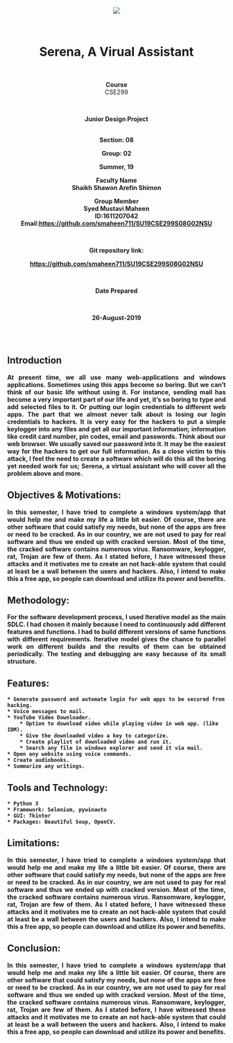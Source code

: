 <p align='center'><img src='https://elmsprodcdnendpoint.azureedge.net/attachments/15/2bfe67c5-2678-e011-969d-0030487d8897/46f5b6ce-3ea8-47ed-8444-80b87ed980cd.png'/></p>
<br/>
<h1 align='center'><b>Serena, A Virual Assistant</b></h1>
<br/>
<p align="center">
    <p align='center'><b>Course</b></br> CSE299</p>
    <br/>
    <p align='center'><b>Junior Design Project </br> 
    <br/>
    <p align='center'><b>Section: </b>08</p>
    <p align='center'><b>Group: </b>02</p>
    <p align='center'><b>Summer, 19</b></p>
    <p align='center'><b>Faculty Name </b><br/>Shaikh Shawon Arefin Shimon</p>
    <p align='center'><b>Group Member </b><br/>Syed Mustavi Maheen<br/>ID:1611207042<br/>Email:<a  href='https://github.com/smaheen711/SU19CSE299S08G02NSU'>https://github.com/smaheen711/SU19CSE299S08G02NSU</a></p>
</p>
<br/>
<p align='center'><b>Git repository link: </b></p>

<p align='center'><a  href='https://github.com/smaheen711/SU19CSE299S08G02NSU'>https://github.com/smaheen711/SU19CSE299S08G02NSU</a></p>

<br/>
<p align='center'><b>Date Prepared</b></p><br/>
<p align='center'>26-August-2019</p>
<br/>
<br/>


<h2>Introduction</h2>
        <p align='justify'>At present time, we all use many web-applications and windows applications. Sometimes using this apps become so boring. But we can’t think of our basic life without using it. For instance, sending mail has become a very important part of our life and yet, it’s so boring to type and add selected files to it. Or putting our login credentials to different web apps. The part that we almost never talk about is losing our login credentials to hackers. It is very easy for the hackers to put a simple keylogger into any files and get all our important information; information like credit card number, pin codes, email and passwords. Think about our web browser. We usually saved our password into it. It may be the easiest way for the hackers to get our full information. As a close victim to this attack, I feel the need to create a software which will do this all the boring yet needed work for us; Serena, a virtual assistant who will cover all the problem above and more.</p>


<h2>Objectives & Motivations:</h2>

<p align='justify'>
In this semester, I have tried to complete a windows system/app that would help me and make my life a little bit easier. Of course, there are other software that could satisfy my needs, but none of the apps are free or need to be cracked. As in our country, we are not used to pay for real software and thus we ended up with cracked version. Most of the time, the cracked software contains numerous virus. Ransomware, keylogger, rat, Trojan are few of them. As I stated before, I have witnessed these attacks and it motivates me to create an not hack-able system that could at least be a wall between the users and hackers. Also, I intend to make this a free app, so people can download and utilize its power and benefits. 
    
<h2>Methodology:</h2>

<p align='justify'>
For the software development process, I used Iterative model as the main SDLC. I had chosen it mainly because I need to continuously add different features and functions. I had to build different versions of same functions with different requirements. Iterative model gives the chance to parallel work on different builds and the results of them can be obtained periodically. The testing and debugging are easy because of its small structure.

</p>

## Features:  
    
    * Generate password and automate login for web apps to be secured from hacking.  
    * Voice messages to mail.  
    * YouTube Video Downloader.  
        * Option to download video while playing video in web app. (like IDM).  
        * Give the downloaded video a key to categorize.  
        * Create playlist of downloaded video and run it.  
        * Search any file in windows explorer and send it via mail.  
    * Open any website using voice commands.  
    * Create audiobooks.  
    * Summarize any writings.    

## Tools and Technology:  
    
    * Python 3  
    * Framework: Selenium, pywinauto  
    * GUI: Tkinter  
    * Packages: Beautiful Soup, OpenCV.   

<h2>Limitations:</h2>

<p align='justify'>
In this semester, I have tried to complete a windows system/app that would help me and make my life a little bit easier. Of course, there are other software that could satisfy my needs, but none of the apps are free or need to be cracked. As in our country, we are not used to pay for real software and thus we ended up with cracked version. Most of the time, the cracked software contains numerous virus. Ransomware, keylogger, rat, Trojan are few of them. As I stated before, I have witnessed these attacks and it motivates me to create an not hack-able system that could at least be a wall between the users and hackers. Also, I intend to make this a free app, so people can download and utilize its power and benefits. 
    
<h2>Conclusion:</h2>

<p align='justify'>
In this semester, I have tried to complete a windows system/app that would help me and make my life a little bit easier. Of course, there are other software that could satisfy my needs, but none of the apps are free or need to be cracked. As in our country, we are not used to pay for real software and thus we ended up with cracked version. Most of the time, the cracked software contains numerous virus. Ransomware, keylogger, rat, Trojan are few of them. As I stated before, I have witnessed these attacks and it motivates me to create an not hack-able system that could at least be a wall between the users and hackers. Also, I intend to make this a free app, so people can download and utilize its power and benefits. 
